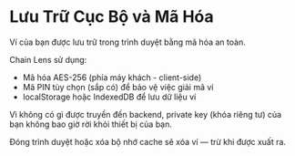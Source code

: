 # Lưu Trữ Cục Bộ và Mã Hóa

Ví của bạn được lưu trữ trong trình duyệt bằng mã hóa an toàn.

Chain Lens sử dụng:
- Mã hóa AES-256 (phía máy khách - client-side)
- Mã PIN tùy chọn (sắp có) để bảo vệ việc giải mã ví
- localStorage hoặc IndexedDB để lưu dữ liệu ví

Vì không có gì được truyền đến backend, private key (khóa riêng tư) của bạn không bao giờ rời khỏi thiết bị của bạn.

Đóng trình duyệt hoặc xóa bộ nhớ cache sẽ xóa ví — trừ khi được xuất ra.
